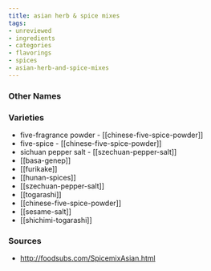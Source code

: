 ```yaml
---
title: asian herb & spice mixes
tags:
- unreviewed
- ingredients
- categories
- flavorings
- spices
- asian-herb-and-spice-mixes
---
```



### Other Names


### Varieties

* five-fragrance powder - [[chinese-five-spice-powder]]
* five-spice - [[chinese-five-spice-powder]]
* sichuan pepper salt - [[szechuan-pepper-salt]]
* [[basa-genep]]
* [[furikake]]
* [[hunan-spices]]
* [[szechuan-pepper-salt]]
* [[togarashi]]
* [[chinese-five-spice-powder]]
* [[sesame-salt]]
* [[shichimi-togarashi]]

### Sources
* http://foodsubs.com/SpicemixAsian.html
